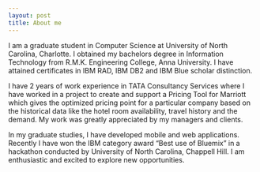 ```yaml
---
layout: post
title: About me
---
```


I am a graduate student in Computer Science at University of North Carolina, Charlotte.  I obtained my bachelors degree in Information Technology from R.M.K. Engineering College, Anna University.  I have attained certificates in IBM RAD, IBM DB2 and IBM Blue scholar distinction.  

I have 2 years of work experience in TATA Consultancy Services where I have worked in a project to create and support a Pricing Tool for Marriott which gives the optimized pricing point for a particular company based on the historical data like the hotel room availability, travel history and the demand. My work was greatly appreciated by my managers and clients.  

In my graduate studies, I have developed mobile and web applications.  Recently I have won the IBM category award “Best use of Bluemix” in a hackathon conducted by University of North Carolina, Chappell Hill.  I am enthusiastic and excited to explore new opportunities.  

